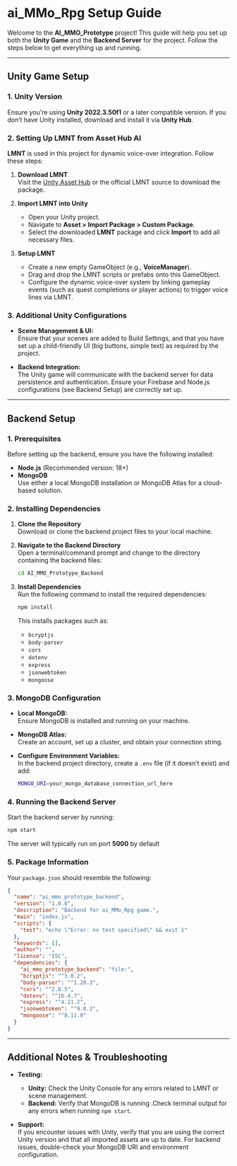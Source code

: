 # ai_MMo_Rpg Setup Guide

Welcome to the **AI_MMO_Prototype** project! This guide will help you set up both the **Unity Game** and the **Backend Server** for the project. Follow the steps below to get everything up and running.

---

## Unity Game Setup

### 1. Unity Version
Ensure you're using **Unity 2022.3.50f1** or a later compatible version. If you don’t have Unity installed, download and install it via **Unity Hub**.

### 2. Setting Up LMNT from Asset Hub AI

**LMNT** is used in this project for dynamic voice-over integration. Follow these steps:

1. **Download LMNT**  
   Visit the [Unity Asset Hub](https://assetstore.unity.com/ai-hub) or the official LMNT source to download the package.

2. **Import LMNT into Unity**  
   - Open your Unity project.
   - Navigate to **Asset > Import Package > Custom Package**.
   - Select the downloaded **LMNT** package and click **Import** to add all necessary files.

3. **Setup LMNT**  
   - Create a new empty GameObject (e.g., **VoiceManager**).
   - Drag and drop the LMNT scripts or prefabs onto this GameObject.
   - Configure the dynamic voice-over system by linking gameplay events (such as quest completions or player actions) to trigger voice lines via LMNT.

### 3. Additional Unity Configurations

- **Scene Management & UI:**  
  Ensure that your scenes are added to Build Settings, and that you have set up a child-friendly UI (big buttons, simple text) as required by the project.

- **Backend Integration:**  
  The Unity game will communicate with the backend server for data persistence and authentication. Ensure your Firebase and Node.js configurations (see Backend Setup) are correctly set up.

---

## Backend Setup

### 1. Prerequisites

Before setting up the backend, ensure you have the following installed:
- **Node.js** (Recommended version: 18+)
- **MongoDB**  
  Use either a local MongoDB installation or MongoDB Atlas for a cloud-based solution.

### 2. Installing Dependencies

1. **Clone the Repository**  
   Download or clone the backend project files to your local machine.

2. **Navigate to the Backend Directory**  
   Open a terminal/command prompt and change to the directory containing the backend files:
   ```bash
   cd AI_MMO_Prototype_Backend
   ```

3. **Install Dependencies**  
   Run the following command to install the required dependencies:
   ```bash
   npm install
   ```
   This installs packages such as:
   - `bcryptjs`
   - `body-parser`
   - `cors`
   - `dotenv`
   - `express`
   - `jsonwebtoken`
   - `mongoose`

### 3. MongoDB Configuration

- **Local MongoDB:**  
  Ensure MongoDB is installed and running on your machine.

- **MongoDB Atlas:**  
  Create an account, set up a cluster, and obtain your connection string.

- **Configure Environment Variables:**  
  In the backend project directory, create a `.env` file (if it doesn’t exist) and add:
  ```bash
  MONGO_URI=your_mongo_database_connection_url_here
  ```

### 4. Running the Backend Server

Start the backend server by running:
```bash
npm start
```
The server will typically run on port **5000** by default 

### 5. Package Information

Your `package.json` should resemble the following:
```json
{
  "name": "ai_mmo_prototype_backend",
  "version": "1.0.0",
  "description": "Backend for ai_MMo_Rpg game.",
  "main": "index.js",
  "scripts": {
    "test": "echo \"Error: no test specified\" && exit 1"
  },
  "keywords": [],
  "author": "",
  "license": "ISC",
  "dependencies": {
    "ai_mmo_prototype_backend": "file:",
    "bcryptjs": "^3.0.2",
    "body-parser": "^1.20.3",
    "cors": "^2.8.5",
    "dotenv": "^16.4.7",
    "express": "^4.21.2",
    "jsonwebtoken": "^9.0.2",
    "mongoose": "^8.11.0"
  }
}
```

---

## Additional Notes & Troubleshooting

- **Testing:**  
  - **Unity:** Check the Unity Console for any errors related to LMNT or scene management.
  - **Backend:** Verify that MongoDB is running .Check terminal output for any errors when running `npm start`.

- **Support:**  
  If you encounter issues with Unity, verify that you are using the correct Unity version and that all imported assets are up to date. For backend issues, double-check your MongoDB URI and environment configuration.


